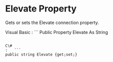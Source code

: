 <!-- loio3c1313706c5f101482b79e74754c41cf -->

# Elevate Property

Gets or sets the Elevate connection property.



Visual Basic
:   ```
Public Property Elevate As String
```

C\#
:   ```
public string Elevate {get;set;}
```

